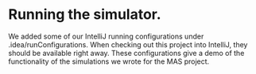 
# Running the simulator.

We added some of our IntelliJ running configurations under .idea/runConfigurations.
When checking out this project into IntelliJ, they should be available right away.
These configurations give a demo of the functionality of the simulations we wrote for the MAS project.
